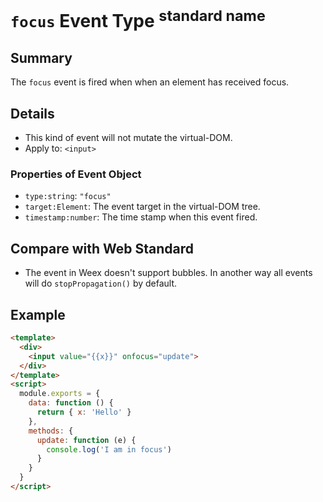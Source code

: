# `focus` Event Type <sup>standard name</sup>

## Summary

The `focus` event is fired when when an element has received focus.

## Details

* This kind of event will not mutate the virtual-DOM.
* Apply to: `<input>`

### Properties of Event Object

* `type:string`: `"focus"`
* `target:Element`: The event target in the virtual-DOM tree.
* `timestamp:number`: The time stamp when this event fired.

## Compare with Web Standard

* The event in Weex doesn't support bubbles. In another way all events will do `stopPropagation()` by default.

## Example

```html
<template>
  <div>
    <input value="{{x}}" onfocus="update">
  </div>
</template>
<script>
  module.exports = {
    data: function () {
      return { x: 'Hello' }
    },
    methods: {
      update: function (e) {
        console.log('I am in focus')
      }
    }
  }
</script>
```
